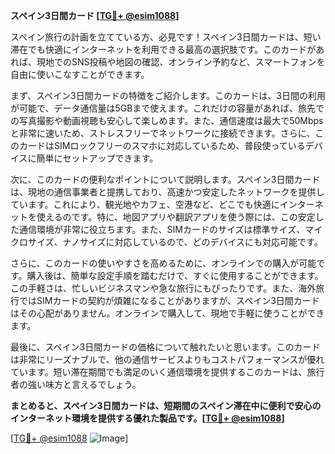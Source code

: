 **スペイン3日間カード [[TG💪+ @esim1088](https://t.me/s/esim1088)]**

スペイン旅行の計画を立てている方、必見です！スペイン3日間カードは、短い滞在でも快適にインターネットを利用できる最高の選択肢です。このカードがあれば、現地でのSNS投稿や地図の確認、オンライン予約など、スマートフォンを自由に使いこなすことができます。

まず、スペイン3日間カードの特徴をご紹介します。このカードは、3日間の利用が可能で、データ通信量は5GBまで使えます。これだけの容量があれば、旅先での写真撮影や動画視聴も安心して楽しめます。また、通信速度は最大で50Mbpsと非常に速いため、ストレスフリーでネットワークに接続できます。さらに、このカードはSIMロックフリーのスマホに対応しているため、普段使っているデバイスに簡単にセットアップできます。

次に、このカードの便利なポイントについて説明します。スペイン3日間カードは、現地の通信事業者と提携しており、高速かつ安定したネットワークを提供しています。これにより、観光地やカフェ、空港など、どこでも快適にインターネットを使えるのです。特に、地図アプリや翻訳アプリを使う際には、この安定した通信環境が非常に役立ちます。また、SIMカードのサイズは標準サイズ、マイクロサイズ、ナノサイズに対応しているので、どのデバイスにも対応可能です。

さらに、このカードの使いやすさを高めるために、オンラインでの購入が可能です。購入後は、簡単な設定手順を踏むだけで、すぐに使用することができます。この手軽さは、忙しいビジネスマンや急な旅行にもぴったりです。また、海外旅行ではSIMカードの契約が煩雑になることがありますが、スペイン3日間カードはその心配がありません。オンラインで購入して、現地で手軽に使うことができます。

最後に、スペイン3日間カードの価格について触れたいと思います。このカードは非常にリーズナブルで、他の通信サービスよりもコストパフォーマンスが優れています。短い滞在期間でも満足のいく通信環境を提供するこのカードは、旅行者の強い味方と言えるでしょう。

**まとめると、スペイン3日間カードは、短期間のスペイン滞在中に便利で安心のインターネット環境を提供する優れた製品です。[[TG💪+ @esim1088](https://t.me/s/esim1088)]**

[[TG💪+ @esim1088](https://t.me/s/esim1088) ![Image](https://i.postimg.cc/Y0z9fWf4/image.png)]